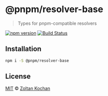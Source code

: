 # @pnpm/resolver-base

> Types for pnpm-compatible resolvers

<!--@shields('npm', 'travis')-->
[![npm version](https://img.shields.io/npm/v/@pnpm/resolver-base.svg)](https://www.npmjs.com/package/@pnpm/resolver-base) [![Build Status](https://img.shields.io/travis/pnpm/resolver-base/master.svg)](https://travis-ci.org/pnpm/resolver-base)
<!--/@-->

## Installation

```sh
npm i -S @pnpm/resolver-base
```

## License

[MIT](./LICENSE) © [Zoltan Kochan](https://www.kochan.io/)
